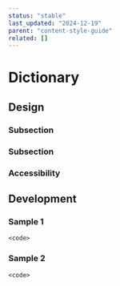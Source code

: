 ```yaml
---
status: "stable"
last_updated: "2024-12-19"
parent: "content-style-guide"
related: []
---
```


# Dictionary

## Design

### Subsection

### Subsection

### Accessibility

## Development

### Sample 1

```
<code>
```

### Sample 2

```
<code>
```
